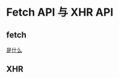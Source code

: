 # Fetch API 与 XHR API

## fetch

[是什么](https://developer.mozilla.org/zh-CN/docs/Web/API/Fetch_API/Using_Fetch)

## XHR
